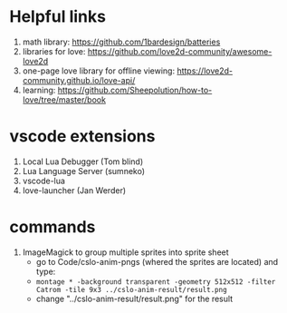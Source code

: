 # Helpful links
1. math library: https://github.com/1bardesign/batteries
2. libraries for love: https://github.com/love2d-community/awesome-love2d
3. one-page love library for offline viewing: https://love2d-community.github.io/love-api/
4. learning: https://github.com/Sheepolution/how-to-love/tree/master/book

# vscode extensions
1. Local Lua Debugger (Tom blind)
2. Lua Language Server (sumneko)
3. vscode-lua
4. love-launcher (Jan Werder)

# commands
1. ImageMagick to group multiple sprites into sprite sheet
   - go to Code/cslo-anim-pngs (whered the sprites are located) and type: 
   - `montage * -background transparent -geometry 512x512 -filter Catrom -tile 9x3 ../cslo-anim-result/result.png`
   - change "../cslo-anim-result/result.png" for the result